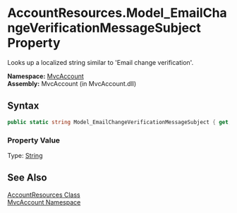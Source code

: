 AccountResources.Model_EmailChangeVerificationMessageSubject Property
=====================================================================
Looks up a localized string similar to 'Email change verification'.

**Namespace:** [MvcAccount][1]  
**Assembly:** MvcAccount (in MvcAccount.dll)

Syntax
------

```csharp
public static string Model_EmailChangeVerificationMessageSubject { get; }
```

### Property Value
Type: [String][2]

See Also
--------
[AccountResources Class][3]  
[MvcAccount Namespace][1]  

[1]: ../README.md
[2]: http://msdn.microsoft.com/en-us/library/s1wwdcbf
[3]: README.md
